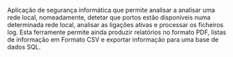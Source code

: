 Aplicação de segurança informática que permite analisar a analisar uma rede local, nomeadamente, detetar que portos estão disponíveis numa determinada rede local, analisar as ligações ativas e processar os ficheiros log.
Esta ferramente permite ainda produzir relatórios no formato PDF, listas de informação em Formato CSV e exportar informação para uma base de dados SQL.
